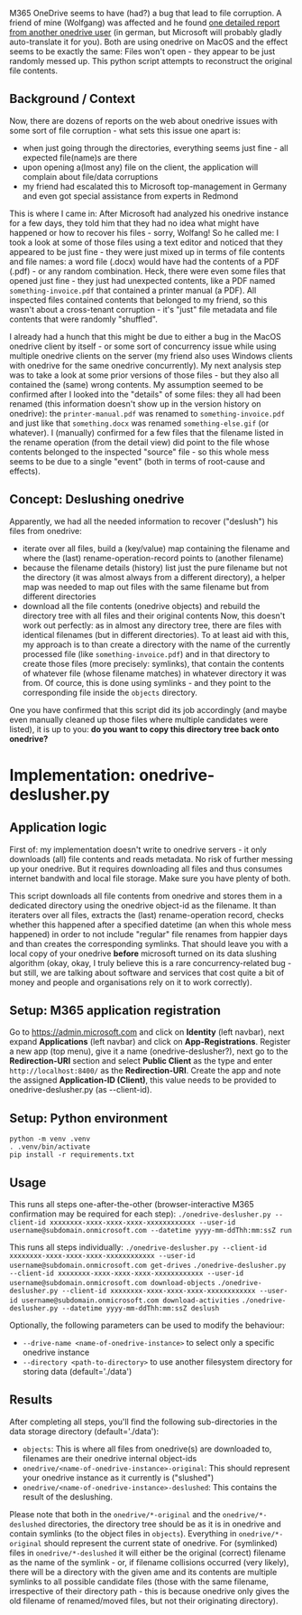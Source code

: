 M365 OneDrive seems to have (had?) a bug that lead to file corruption. A friend of mine (Wolfgang) was affected and he found [one detailed report from another onedrive user](https://answers.microsoft.com/de-de/msoffice/forum/all/onedrive-dateien-vertauscht/1774c372-9a63-495f-a02f-8745a393b8ab) (in german, but Microsoft will probably gladly auto-translate it for you). Both are using onedrive on MacOS and the effect seems to be exactly the same: Files won't open - they appear to be just randomly messed up. This python script attempts to reconstruct the original file contents.

## Background / Context
Now, there are dozens of reports on the web about onedrive issues with some sort of file corruption - what sets this issue one apart is:
- when just going through the directories, everything seems just fine - all expected file(name)s are there
- upon opening a(lmost any) file on the client, the application will complain about file/data corruptions
- my friend had escalated this to Microsoft top-management in Germany and even got special assistance from experts in Redmond

This is where I came in: After Microsoft had analyzed his onedrive instance for a few days, they told him that they had no idea what might have happened or how to recover his files - sorry, Wolfang! So he called me: I took a look at some of those files using a text editor and noticed that they appeared to be just fine - they were just mixed up in terms of file contents and file names: a word file (.docx) would have had the contents of a PDF (.pdf) - or any random combination. Heck, there were even some files that opened just fine - they just had unexpected contents, like a PDF named `something-invoice.pdf` that contained a printer manual (a PDF). All inspected files contained contents that belonged to my friend, so this wasn't about a cross-tenant corruption - it's "just" file metadata and file contents that were randomly "shuffled". 

I already had a hunch that this might be due to either a bug in the MacOS onedrive client by itself - or some sort of concurrency issue while using multiple onedrive clients on the server (my friend also uses Windows clients with onedrive for the same onedrive concurrently). My next analysis step was to take a look at some prior versions of those files - but they also all contained the (same) wrong contents. My assumption seemed to be confirmed after I looked into the "details" of some files: they all had been renamed (this information doesn't show up in the version history on onedrive): the `printer-manual.pdf` was renamed to `something-invoice.pdf` and just like that `something.docx` was renamed `something-else.gif` (or whatever). I (manually) confirmed for a few files that the filename listed in the rename operation (from the detail view) did point to the file whose contents belonged to the inspected "source" file - so this whole mess seems to be due to a single "event" (both in terms of root-cause and effects). 

## Concept: Deslushing onedrive
Apparently, we had all the needed information to recover ("deslush") his files from onedrive:
- iterate over all files, build a (key/value) map containing the filename and where the (last) rename-operation-record points to (another filename)
- because the filename details (history) list just the pure filename but not the directory (it was almost always from a different directory), a helper map was needed to map out files with the same filename but from different directories
- download all the file contents (onedrive objects) and rebuild the directory tree with all files and their original contents
Now, this doesn't work out perfectly: as in almost any directory tree, there are files with identical filenames (but in different directories). To at least aid with this, my approach is to than create a directory with the name of the currently processed file (like `something-invoice.pdf`) and in that directory to create those files (more precisely: symlinks), that contain the contents of whatever file (whose filename matches) in whatever directory it was from. Of cource, this is done using symlinks - and they point to the corresponding file inside the `objects` directory.

One you have confirmed that this script did its job accordingly (and maybe even manually cleaned up those files where multiple candidates were listed), it is up to you: **do you want to copy this directory tree back onto onedrive?**

# Implementation: onedrive-deslusher.py

## Application logic
First of: my implementation doesn't write to onedrive servers - it only downloads (all) file contents and reads metadata. No risk of further messing up your onedrive. But it requires downloading all files and thus consumes internet bandwith and local file storage. Make sure you have plenty of both.

This script downloads all file contents from onedrive and stores them in a dedicated directory using the onedrive object-id as the filename. It than iteraters over all files, extracts the (last) rename-operation record, checks whether this happened after a specified datetime (an when this whole mess happened) in order to not include "regular" file renames from happier days and than creates the corresponding symlinks. That should leave you with a local copy of your onedrive **before** microsoft turned on its data slushing algorithm (okay, okay, I truly believe this is a rare concurrency-related bug - but still, we are talking about software and services that cost quite a bit of money and people and organisations rely on it to work correctly).

## Setup: M365 application registration
Go to https://admin.microsoft.com and click on **Identity** (left navbar), next expand **Applications** (left navbar) and click on **App-Registrations**. Register a new app (top menu), give it a name (onedrive-deslusher?), next go to the **Redirection-URI** section and select **Public Client** as the type and enter `http://localhost:8400/` as the **Redirection-URI**. Create the app and note the assigned **Application-ID (Client)**, this value needs to be provided to onedrive-deslusher.py (as --client-id).

## Setup: Python environment
```
python -m venv .venv
. .venv/bin/activate
pip install -r requirements.txt
```

## Usage
This runs all steps one-after-the-other (browser-interactive M365 confirmation may be required for each step):
`./onedrive-deslusher.py --client-id xxxxxxxx-xxxx-xxxx-xxxx-xxxxxxxxxxxx --user-id username@subdomain.onmicrosoft.com --datetime yyyy-mm-ddThh:mm:ssZ run`

This runs all steps individually:
`./onedrive-deslusher.py --client-id xxxxxxxx-xxxx-xxxx-xxxx-xxxxxxxxxxxx --user-id username@subdomain.onmicrosoft.com get-drives`
`./onedrive-deslusher.py --client-id xxxxxxxx-xxxx-xxxx-xxxx-xxxxxxxxxxxx --user-id username@subdomain.onmicrosoft.com download-objects`
`./onedrive-deslusher.py --client-id xxxxxxxx-xxxx-xxxx-xxxx-xxxxxxxxxxxx --user-id username@subdomain.onmicrosoft.com download-activities`
`./onedrive-deslusher.py --datetime yyyy-mm-ddThh:mm:ssZ deslush`

Optionally, the following parameters can be used to modify the behaviour:
* `--drive-name <name-of-onedrive-instance>` to select only a specific onedrive instance
* `--directory <path-to-directory>` to use another filesystem directory for storing data (default='./data')

## Results
After completing all steps, you'll find the following sub-directories in the data storage directory (default='./data'):
* `objects`: This is where all files from onedrive(s) are downloaded to, filenames are their onedrive internal object-ids
* `onedrive/<name-of-onedrive-instance>-original`: This should represent your onedrive instance as it currently is ("slushed")
* `onedrive/<name-of-onedrive-instance>-deslushed`: This contains the result of the deslushing.

Please note that both in the `onedrive/*-original` and the `onedrive/*-deslushed` directories, the directory tree should be as it is in onedrive and contain symlinks (to the object files in `objects`). Everything in `onedrive/*-original` should represent the current state of onedrive. For (symlinked) files in `onedrive/*-deslushed` it will either be the original (correct) filename as the name of the symlink - or, if filename collisions occurred (very likely), there will be a directory with the given ame and its contents are multiple symlinks to all possible candidate files (those with the same filename, irrespective of their directory path - this is because onedrive only gives the old filename of renamed/moved files, but not their originating directory).

